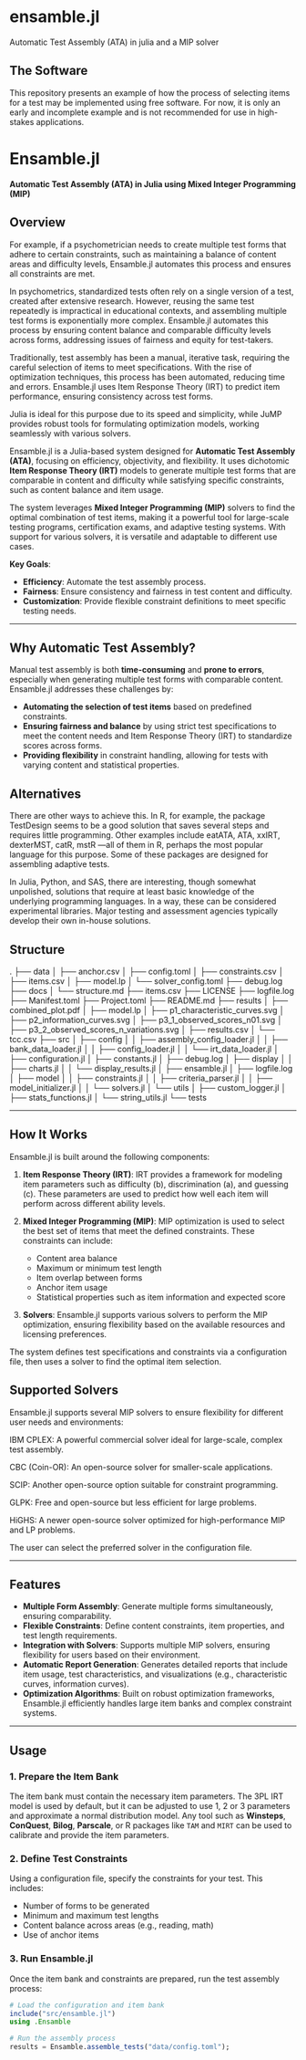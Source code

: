 # ensamble.jl

Automatic Test Assembly (ATA)  in julia and a MIP solver

## The Software

This repository presents an example of how the process of selecting items for a test may be implemented using free software. For now, it is only an early and incomplete example and is not recommended for use in high-stakes applications.

# Ensamble.jl

**Automatic Test Assembly (ATA) in Julia using Mixed Integer Programming (MIP)**

## Overview

For example, if a psychometrician needs to create multiple test forms that adhere to certain constraints, such as maintaining a balance of content areas and difficulty levels, Ensamble.jl automates this process and ensures all constraints are met.

In psychometrics, standardized tests often rely on a single version of a test, created after extensive research. However, reusing the same test repeatedly is impractical in educational contexts, and assembling multiple test forms is exponentially more complex. Ensamble.jl automates this process by ensuring content balance and comparable difficulty levels across forms, addressing issues of fairness and equity for test-takers.

Traditionally, test assembly has been a manual, iterative task, requiring the careful selection of items to meet specifications. With the rise of optimization techniques, this process has been automated, reducing time and errors. Ensamble.jl uses Item Response Theory (IRT) to predict item performance, ensuring consistency across test forms.

Julia is ideal for this purpose due to its speed and simplicity, while JuMP provides robust tools for formulating optimization models, working seamlessly with various solvers.

Ensamble.jl is a Julia-based system designed for **Automatic Test Assembly (ATA)**, focusing on efficiency, objectivity, and flexibility. It uses dichotomic  **Item Response Theory (IRT)** models to generate multiple test forms that are comparable in content and difficulty while satisfying specific constraints, such as content balance and item usage.

The system leverages **Mixed Integer Programming (MIP)** solvers to find the optimal combination of test items, making it a powerful tool for large-scale testing programs, certification exams, and adaptive testing systems. With support for various solvers, it is versatile and adaptable to different use cases.

**Key Goals**:
- **Efficiency**: Automate the test assembly process.
- **Fairness**: Ensure consistency and fairness in test content and difficulty.
- **Customization**: Provide flexible constraint definitions to meet specific testing needs.

---

## Why Automatic Test Assembly?

Manual test assembly is both **time-consuming** and **prone to errors**, especially when generating multiple test forms with comparable content. Ensamble.jl addresses these challenges by:
- **Automating the selection of test items** based on predefined constraints.
- **Ensuring fairness and balance** by using strict test specifications to meet the content needs and Item Response Theory (IRT) to standardize scores across forms.
- **Providing flexibility** in constraint handling, allowing for tests with varying content and statistical properties.


## Alternatives

There are other ways to achieve this. In R, for example, the package TestDesign seems to be a good solution that saves several steps and requires little programming. Other examples include eatATA, ATA, xxIRT, dexterMST, catR, mstR —all of them in R, perhaps the most popular language for this purpose. Some of these packages are designed for assembling adaptive tests.

In Julia, Python, and SAS, there are interesting, though somewhat unpolished, solutions that require at least basic knowledge of the underlying programming languages. In a way, these can be considered experimental libraries. Major testing and assessment agencies typically develop their own in-house solutions.


## Structure

.
├── data
│  ├── anchor.csv
│  ├── config.toml
│  ├── constraints.csv
│  ├── items.csv
│  ├── model.lp
│  └── solver_config.toml
├── debug.log
├── docs
│  └── structure.md
├── items.csv
├── LICENSE
├── logfile.log
├── Manifest.toml
├── Project.toml
├── README.md
├── results
│  ├── combined_plot.pdf
│  ├── model.lp
│  ├── p1_characteristic_curves.svg
│  ├── p2_information_curves.svg
│  ├── p3_1_observed_scores_n01.svg
│  ├── p3_2_observed_scores_n_variations.svg
│  ├── results.csv
│  └── tcc.csv
├── src
│  ├── config
│  │  ├── assembly_config_loader.jl
│  │  ├── bank_data_loader.jl
│  │  ├── config_loader.jl
│  │  └── irt_data_loader.jl
│  ├── configuration.jl
│  ├── constants.jl
│  ├── debug.log
│  ├── display
│  │  ├── charts.jl
│  │  └── display_results.jl
│  ├── ensamble.jl
│  ├── logfile.log
│  ├── model
│  │  ├── constraints.jl
│  │  ├── criteria_parser.jl
│  │  ├── model_initializer.jl
│  │  └── solvers.jl
│  └── utils
│     ├── custom_logger.jl
│     ├── stats_functions.jl
│     └── string_utils.jl
└── tests


---

## How It Works

Ensamble.jl is built around the following components:

1. **Item Response Theory (IRT)**: IRT provides a framework for modeling item parameters such as difficulty (b), discrimination (a), and guessing (c). These parameters are used to predict how well each item will perform across different ability levels.

2. **Mixed Integer Programming (MIP)**: MIP optimization is used to select the best set of items that meet the defined constraints. These constraints can include:
   - Content area balance
   - Maximum or minimum test length
   - Item overlap between forms
   - Anchor item usage
   - Statistical properties such as item information and expected score

3. **Solvers**: Ensamble.jl supports various solvers to perform the MIP optimization, ensuring flexibility based on the available resources and licensing preferences.

The system defines test specifications and constraints via a configuration file, then uses a solver to find the optimal item selection.

## Supported Solvers

Ensamble.jl supports several MIP solvers to ensure flexibility for different user needs and environments:

IBM CPLEX: A powerful commercial solver ideal for large-scale, complex test assembly.

CBC (Coin-OR): An open-source solver for smaller-scale applications.

SCIP: Another open-source option suitable for constraint programming.

GLPK: Free and open-source but less efficient for large problems.

HiGHS: A newer open-source solver optimized for high-performance MIP and LP problems.

The user can select the preferred solver in the configuration file.

---

## Features

- **Multiple Form Assembly**: Generate multiple forms simultaneously, ensuring comparability.
- **Flexible Constraints**: Define content constraints, item properties, and test length requirements.
- **Integration with Solvers**: Supports multiple MIP solvers, ensuring flexibility for users based on their environment.
- **Automatic Report Generation**: Generates detailed reports that include item usage, test characteristics, and visualizations (e.g., characteristic curves, information curves).
- **Optimization Algorithms**: Built on robust optimization frameworks, Ensamble.jl efficiently handles large item banks and complex constraint systems.


---

## Usage

### 1. Prepare the Item Bank

The item bank must contain the necessary item parameters. The 3PL IRT model is used by default, but it can be adjusted to use 1, 2 or 3 parameters and approximate a normal distribution model.  Any tool such as **Winsteps**, **ConQuest**, **Bilog**, **Parscale**, or R packages like `TAM` and `MIRT` can be used to calibrate and provide the item parameters.

### 2. Define Test Constraints

Using a configuration file, specify the constraints for your test. This includes:
- Number of forms to be generated
- Minimum and maximum test lengths
- Content balance across areas (e.g., reading, math)
- Use of anchor items

### 3. Run Ensamble.jl

Once the item bank and constraints are prepared, run the test assembly process:

```julia
# Load the configuration and item bank
include("src/ensamble.jl")
using .Ensamble

# Run the assembly process
results = Ensamble.assemble_tests("data/config.toml");
